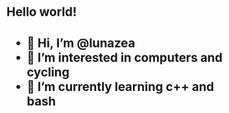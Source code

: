 <h1>Hello world!<h1>

- 👋 Hi, I’m @lunazea
- 👀 I’m interested in computers and cycling
- 🌱 I’m currently learning c++ and bash




<!---
lunazea-git/lunazea-git is a ✨ special ✨ repository because its `README.md` (this file) appears on your GitHub profile.
You can click the Preview link to take a look at your changes.
--->

